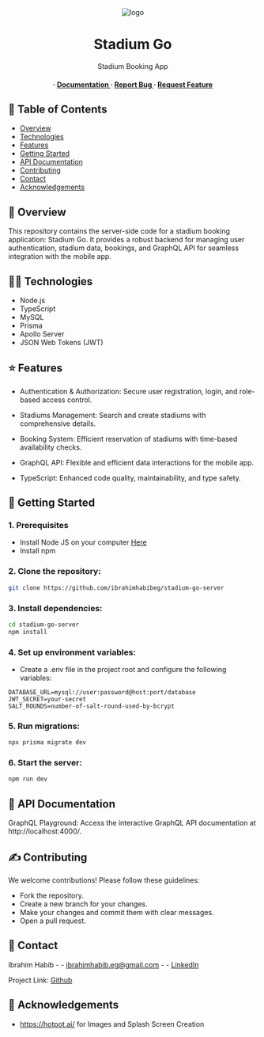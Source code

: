 <div align='center'>

<img src="https://i.imgur.com/7QhRES2.png" alt="logo" />

<h1>Stadium Go</h1>
<p>Stadium Booking App</p>

<h4> <span> · </span> <a href="https://github.com/ibrahimhabibeg/stadium-go-server/blob/main/README.md"> Documentation </a> <span> · </span> <a href="https://github.com/ibrahimhabibeg/stadium-go-server/issues"> Report Bug </a> <span> · </span> <a href="https://github.com/ibrahimhabibeg/stadium-go-server/issues"> Request Feature </a> </h4>


</div>

## 📙 Table of Contents

- [Overview](#🔭-overview)
- [Technologies](#🧑‍💻-technologies)
- [Features](#⭐-features)
- [Getting Started](#🏁-getting-started)
- [API Documentation](#📕-api-documentation)
- [Contributing](#✍-contributing)
- [Contact](#🤝-contact)
- [Acknowledgements](#💎-acknowledgements)

## 🔭 Overview

This repository contains the server-side code for a stadium booking application: Stadium Go. It provides a robust backend for managing user authentication, stadium data, bookings, and GraphQL API for seamless integration with the mobile app.

## 🧑‍💻 Technologies

- Node.js
- TypeScript
- MySQL
- Prisma
- Apollo Server
- JSON Web Tokens (JWT)

## ⭐ Features

- Authentication & Authorization: Secure user registration, login, and role-based access control.

- Stadiums Management: Search and create stadiums with comprehensive details.

- Booking System: Efficient reservation of stadiums with time-based availability checks.

- GraphQL API: Flexible and efficient data interactions for the mobile app.

- TypeScript: Enhanced code quality, maintainability, and type safety.

## 🏁 Getting Started

### 1. Prerequisites

- Install Node JS on your computer <a href="https://nodejs.org/en"> Here</a>
- Install npm

### 2. Clone the repository:

```bash
git clone https://github.com/ibrahimhabibeg/stadium-go-server
```

### 3. Install dependencies:

```bash
cd stadium-go-server
npm install
```

### 4. Set up environment variables:
- Create a .env file in the project root and configure the following variables:
```
DATABASE_URL=mysql://user:password@host:port/database
JWT_SECRET=your-secret
SALT_ROUNDS=number-of-salt-round-used-by-bcrypt
```

### 5. Run migrations:
```bash
npx prisma migrate dev
```

### 6. Start the server:
```bash
npm run dev
```

## 📕 API Documentation

GraphQL Playground: Access the interactive GraphQL API documentation at http://localhost:4000/.

## ✍ Contributing

We welcome contributions! Please follow these guidelines:

- Fork the repository.
- Create a new branch for your changes.
- Make your changes and commit them with clear messages.
- Open a pull request.

## 🤝 Contact

Ibrahim Habib - - ibrahimhabib.eg@gmail.com  - - [LinkedIn](https://www.linkedin.com/in/ibrahim-habib-a2948b286/)

Project Link: [Github](https://github.com/ibrahimhabibeg/stadium-go-server)

## 💎 Acknowledgements

- https://hotpot.ai/  for Images and Splash Screen Creation